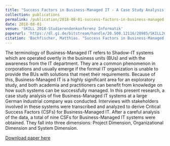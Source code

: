 ```yaml
---
title: "Success Factors in Business-Managed IT - A Case Study Analysis at a Large German Industrial Company"
collection: publications
permalink: /publication/2018-08-01-success-factors-in-business-managed-it
date: 2018-08-01
venue: 'SKILL 2018-Studierendenkonferenz Informatik'
paperurl: 'https://dl.gi.de/bitstream/handle/20.500.12116/28985/SKILL2018-07.pdf?sequence=1&isAllowed=y'
citation: 'Bachfischer, Matthias. "Success Factors in Business-Managed IT-A Case Study Analysis at a Large German Industrial Company." <i>SKILL 2018-Studierendenkonferenz Informatik (2018)</i>.'
---
```

The terminology of Business-Managed IT refers to Shadow-IT systems which are operated overtly in the business units (BUs) and with the awareness from the IT department. They are a common phenomenon in corporations and usually emerge if the formal IT organization is unable to provide the BUs with solutions that meet their requirements. Because of this, Business-Managed IT is a highly significant area for an exploratory study, and both academia and practitioners can benefit from knowledge on how such systems can be successfully managed. In this present research, a case study analysis of five Business-Managed IT systems at a large German industrial company was conducted. Interviews with stakeholders involved in these systems were transcribed and analyzed to derive Critical Success Factors (CSFs) for Business-Managed IT. After a careful analysis of the data, a total of nine CSFs for Business-Managed IT systems were obtained. They fall into three dimensions: Project Dimension, Organizational Dimension and System Dimension.

[Download paper here](https://dl.gi.de/bitstream/handle/20.500.12116/28985/SKILL2018-07.pdf?sequence=1&isAllowed=y)